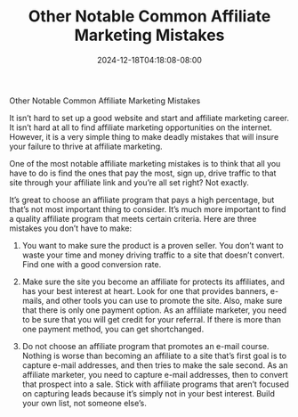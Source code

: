 ﻿---
title: "Other Notable Common Affiliate Marketing Mistakes"
date: 2024-12-18T04:18:08-08:00
description: "Affiliate Success Tips for Web Success"
featured_image: "/images/Affiliate Success.jpg"
tags: ["Affiliate Success"]
---

Other Notable Common Affiliate Marketing Mistakes

It isn’t hard to set up a good website and start and affiliate marketing career. It isn’t hard at all to find affiliate marketing opportunities on the internet. However, it is a very simple thing to make deadly mistakes that will insure your failure to thrive at affiliate marketing. 

One of the most notable affiliate marketing mistakes is to think that all you have to do is find the ones that pay the most, sign up, drive traffic to that site through your affiliate link and you’re all set right? Not exactly.

It’s great to choose an affiliate program that pays a high percentage, but that’s not most important thing to consider. It’s much more important to find a quality affiliate program that meets certain criteria. Here are three mistakes you don’t have to make:

1.	You want to make sure the product is a proven seller. You don’t want to waste your time and money driving traffic to a site that doesn’t convert. Find one with a good conversion rate.

2.	Make sure the site you become an affiliate for protects its affiliates, and has your best interest at heart. Look for one that provides banners, e-mails, and other tools you can use to promote the site. Also, make sure that there is only one payment option. As an affiliate marketer, you need to be sure that you will get credit for your referral. If there is more than one payment method, you can get shortchanged.

3.	Do not choose an affiliate program that promotes an e-mail course. Nothing is worse than becoming an affiliate to a site that’s first goal is to capture e-mail addresses, and then tries to make the sale second. As an affiliate marketer, you need to capture e-mail addresses, then to convert that prospect into a sale. Stick with affiliate programs that aren’t focused on capturing leads because it’s simply not in your best interest. Build your own list, not someone else’s.


